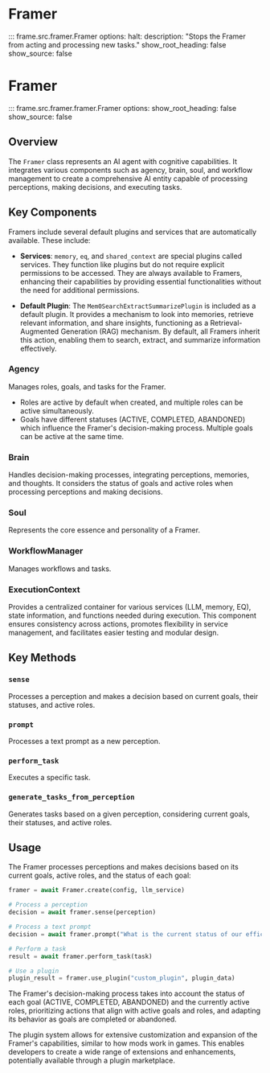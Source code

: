 # Framer

::: frame.src.framer.Framer
    options:
      halt:
        description: "Stops the Framer from acting and processing new tasks."
      show_root_heading: false
      show_source: false
# Framer

::: frame.src.framer.framer.Framer
    options:
      show_root_heading: false
      show_source: false

## Overview

The `Framer` class represents an AI agent with cognitive capabilities. It integrates various components such as agency, brain, soul, and workflow management to create a comprehensive AI entity capable of processing perceptions, making decisions, and executing tasks.

## Key Components

Framers include several default plugins and services that are automatically available. These include:

- **Services**: `memory`, `eq`, and `shared_context` are special plugins called services. They function like plugins but do not require explicit permissions to be accessed. They are always available to Framers, enhancing their capabilities by providing essential functionalities without the need for additional permissions.

- **Default Plugin**: The `Mem0SearchExtractSummarizePlugin` is included as a default plugin. It provides a mechanism to look into memories, retrieve relevant information, and share insights, functioning as a Retrieval-Augmented Generation (RAG) mechanism. By default, all Framers inherit this action, enabling them to search, extract, and summarize information effectively.

### Agency

Manages roles, goals, and tasks for the Framer. 
- Roles are active by default when created, and multiple roles can be active simultaneously.
- Goals have different statuses (ACTIVE, COMPLETED, ABANDONED) which influence the Framer's decision-making process. Multiple goals can be active at the same time.

### Brain

Handles decision-making processes, integrating perceptions, memories, and thoughts. It considers the status of goals and active roles when processing perceptions and making decisions.

### Soul

Represents the core essence and personality of a Framer.

### WorkflowManager

Manages workflows and tasks.

### ExecutionContext

Provides a centralized container for various services (LLM, memory, EQ), state information, and functions needed during execution. This component ensures consistency across actions, promotes flexibility in service management, and facilitates easier testing and modular design.

## Key Methods

### `sense`

Processes a perception and makes a decision based on current goals, their statuses, and active roles.

### `prompt`

Processes a text prompt as a new perception.

### `perform_task`

Executes a specific task.

### `generate_tasks_from_perception`

Generates tasks based on a given perception, considering current goals, their statuses, and active roles.

## Usage

The Framer processes perceptions and makes decisions based on its current goals, active roles, and the status of each goal:

```python
framer = await Framer.create(config, llm_service)

# Process a perception
decision = await framer.sense(perception)

# Process a text prompt
decision = await framer.prompt("What is the current status of our efficiency goal?")

# Perform a task
result = await framer.perform_task(task)

# Use a plugin
plugin_result = framer.use_plugin("custom_plugin", plugin_data)
```

The Framer's decision-making process takes into account the status of each goal (ACTIVE, COMPLETED, ABANDONED) and the currently active roles, prioritizing actions that align with active goals and roles, and adapting its behavior as goals are completed or abandoned.

The plugin system allows for extensive customization and expansion of the Framer's capabilities, similar to how mods work in games. This enables developers to create a wide range of extensions and enhancements, potentially available through a plugin marketplace.
